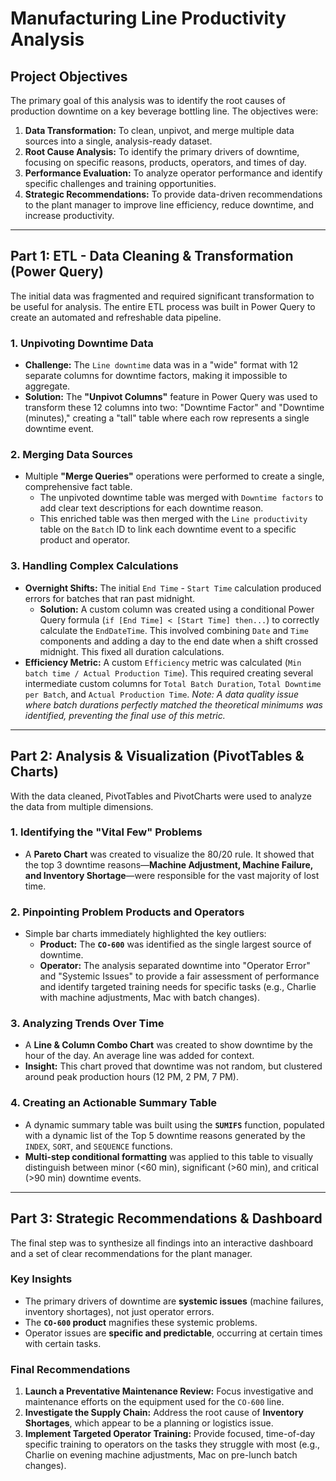 # Manufacturing Line Productivity Analysis
## Project Objectives

The primary goal of this analysis was to identify the root causes of production downtime on a key beverage bottling line. The objectives were:

1.  **Data Transformation:** To clean, unpivot, and merge multiple data sources into a single, analysis-ready dataset.
2.  **Root Cause Analysis:** To identify the primary drivers of downtime, focusing on specific reasons, products, operators, and times of day.
3.  **Performance Evaluation:** To analyze operator performance and identify specific challenges and training opportunities.
4.  **Strategic Recommendations:** To provide data-driven recommendations to the plant manager to improve line efficiency, reduce downtime, and increase productivity.

---

## Part 1: ETL - Data Cleaning & Transformation (Power Query)

The initial data was fragmented and required significant transformation to be useful for analysis. The entire ETL process was built in Power Query to create an automated and refreshable data pipeline.

### 1. Unpivoting Downtime Data
* **Challenge:** The `Line downtime` data was in a "wide" format with 12 separate columns for downtime factors, making it impossible to aggregate.
* **Solution:** The **"Unpivot Columns"** feature in Power Query was used to transform these 12 columns into two: "Downtime Factor" and "Downtime (minutes)," creating a "tall" table where each row represents a single downtime event.

### 2. Merging Data Sources
* Multiple **"Merge Queries"** operations were performed to create a single, comprehensive fact table.
    * The unpivoted downtime table was merged with `Downtime factors` to add clear text descriptions for each downtime reason.
    * This enriched table was then merged with the `Line productivity` table on the `Batch` ID to link each downtime event to a specific product and operator.

### 3. Handling Complex Calculations
* **Overnight Shifts:** The initial `End Time` - `Start Time` calculation produced errors for batches that ran past midnight.
    * **Solution:** A custom column was created using a conditional Power Query formula (`if [End Time] < [Start Time] then...`) to correctly calculate the `EndDateTime`. This involved combining `Date` and `Time` components and adding a day to the end date when a shift crossed midnight. This fixed all duration calculations.
* **Efficiency Metric:** A custom `Efficiency` metric was calculated (`Min batch time / Actual Production Time`). This required creating several intermediate custom columns for `Total Batch Duration`, `Total Downtime per Batch`, and `Actual Production Time`. *Note: A data quality issue where batch durations perfectly matched the theoretical minimums was identified, preventing the final use of this metric.*

---

## Part 2: Analysis & Visualization (PivotTables & Charts)

With the data cleaned, PivotTables and PivotCharts were used to analyze the data from multiple dimensions.

### 1. Identifying the "Vital Few" Problems
* A **Pareto Chart** was created to visualize the 80/20 rule. It showed that the top 3 downtime reasons—**Machine Adjustment, Machine Failure, and Inventory Shortage**—were responsible for the vast majority of lost time.

### 2. Pinpointing Problem Products and Operators
* Simple bar charts immediately highlighted the key outliers:
    * **Product:** The **`CO-600`** was identified as the single largest source of downtime.
    * **Operator:** The analysis separated downtime into "Operator Error" and "Systemic Issues" to provide a fair assessment of performance and identify targeted training needs for specific tasks (e.g., Charlie with machine adjustments, Mac with batch changes).

### 3. Analyzing Trends Over Time
* A **Line & Column Combo Chart** was created to show downtime by the hour of the day. An average line was added for context.
* **Insight:** This chart proved that downtime was not random, but clustered around peak production hours (12 PM, 2 PM, 7 PM).

### 4. Creating an Actionable Summary Table
* A dynamic summary table was built using the **`SUMIFS`** function, populated with a dynamic list of the Top 5 downtime reasons generated by the `INDEX`, `SORT`, and `SEQUENCE` functions.
* **Multi-step conditional formatting** was applied to this table to visually distinguish between minor (<60 min), significant (>60 min), and critical (>90 min) downtime events.

---

## Part 3: Strategic Recommendations & Dashboard

The final step was to synthesize all findings into an interactive dashboard and a set of clear recommendations for the plant manager.

### Key Insights
* The primary drivers of downtime are **systemic issues** (machine failures, inventory shortages), not just operator errors.
* The **`CO-600` product** magnifies these systemic problems.
* Operator issues are **specific and predictable**, occurring at certain times with certain tasks.

### Final Recommendations
1.  **Launch a Preventative Maintenance Review:** Focus investigative and maintenance efforts on the equipment used for the `CO-600` line.
2.  **Investigate the Supply Chain:** Address the root cause of **Inventory Shortages**, which appear to be a planning or logistics issue.
3.  **Implement Targeted Operator Training:** Provide focused, time-of-day specific training to operators on the tasks they struggle with most (e.g., Charlie on evening machine adjustments, Mac on pre-lunch batch changes).
